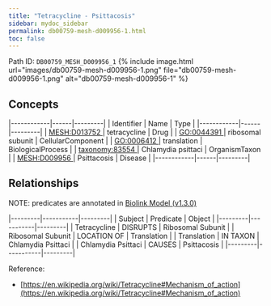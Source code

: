```yaml
---
title: "Tetracycline - Psittacosis"
sidebar: mydoc_sidebar
permalink: db00759-mesh-d009956-1.html
toc: false 
---
```



Path ID: `DB00759_MESH_D009956_1`
{% include image.html url="images/db00759-mesh-d009956-1.png" file="db00759-mesh-d009956-1.png" alt="db00759-mesh-d009956-1" %}

## Concepts

|------------|------|---------|
| Identifier | Name | Type    |
|------------|------|---------|
| <a href="https://identifiers.org/MESH:D013752">MESH:D013752 </a> | tetracycline | Drug |
| <a href="https://identifiers.org/GO:0044391">GO:0044391 </a> | ribosomal subunit | CellularComponent |
| <a href="https://identifiers.org/GO:0006412">GO:0006412 </a> | translation | BiologicalProcess |
| <a href="https://identifiers.org/taxonomy:83554">taxonomy:83554 </a> | Chlamydia psittaci | OrganismTaxon |
| <a href="https://identifiers.org/MESH:D009956">MESH:D009956 </a> | Psittacosis | Disease |
|------------|------|---------|

## Relationships


NOTE: predicates are annotated in <a href="https://github.com/biolink/biolink-model/releases/tag/v1.3.0">Biolink Model (v1.3.0)</a>

|---------|-----------|---------|
| Subject | Predicate | Object  |
|---------|-----------|---------|
| Tetracycline | DISRUPTS | Ribosomal Subunit |
| Ribosomal Subunit | LOCATION OF | Translation |
| Translation | IN TAXON | Chlamydia Psittaci |
| Chlamydia Psittaci | CAUSES | Psittacosis |
|---------|-----------|---------|

Reference: 
  - [https://en.wikipedia.org/wiki/Tetracycline#Mechanism_of_action](https://en.wikipedia.org/wiki/Tetracycline#Mechanism_of_action)
